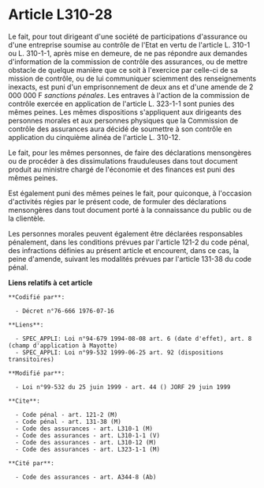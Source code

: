 # Article L310-28

Le fait, pour tout dirigeant d'une société de participations d'assurance ou d'une entreprise soumise au contrôle de l'Etat en
vertu de l'article L. 310-1 ou L. 310-1-1, après mise en demeure, de ne pas répondre aux demandes d'information de la
commission de contrôle des assurances, ou de mettre obstacle de quelque manière que ce soit à l'exercice par celle-ci de sa
mission de contrôle, ou de lui communiquer sciemment des renseignements inexacts, est puni d'un emprisonnement de deux ans et
d'une amende de 2 000 000 F *sanctions pénales*. Les entraves à l'action de la commission de contrôle exercée en application
de l'article L. 323-1-1 sont punies des mêmes peines. Les mêmes dispositions s'appliquent aux dirigeants des personnes
morales et aux personnes physiques que la Commission de contrôle des assurances aura décidé de soumettre à son contrôle en
application du cinquième alinéa de l'article L. 310-12.

Le fait, pour les mêmes personnes, de faire des déclarations mensongères ou de procéder à des dissimulations frauduleuses
dans tout document produit au ministre chargé de l'économie et des finances est puni des mêmes peines.

Est également puni des mêmes peines le fait, pour quiconque, à l'occasion d'activités régies par le présent code, de formuler
des déclarations mensongères dans tout document porté à la connaissance du public ou de la clientèle.

Les personnes morales peuvent également être déclarées responsables pénalement, dans les conditions prévues par l'article
121-2 du code pénal, des infractions définies au présent article et encourent, dans ce cas, la peine d'amende, suivant les
modalités prévues par l'article 131-38 du code pénal.

**Liens relatifs à cet article**

	**Codifié par**:

	  - Décret n°76-666 1976-07-16

	**Liens**:

	  - SPEC_APPLI: Loi n°94-679 1994-08-08 art. 6 (date d'effet), art. 8 (champ d'application à Mayotte)
	  - SPEC_APPLI: Loi n°99-532 1999-06-25 art. 92 (dispositions transitoires)

	**Modifié par**:

	  - Loi n°99-532 du 25 juin 1999 - art. 44 () JORF 29 juin 1999

	**Cite**:

	  - Code pénal - art. 121-2 (M)
	  - Code pénal - art. 131-38 (M)
	  - Code des assurances - art. L310-1 (M)
	  - Code des assurances - art. L310-1-1 (V)
	  - Code des assurances - art. L310-12 (M)
	  - Code des assurances - art. L323-1-1 (M)

	**Cité par**:

	  - Code des assurances - art. A344-8 (Ab)
